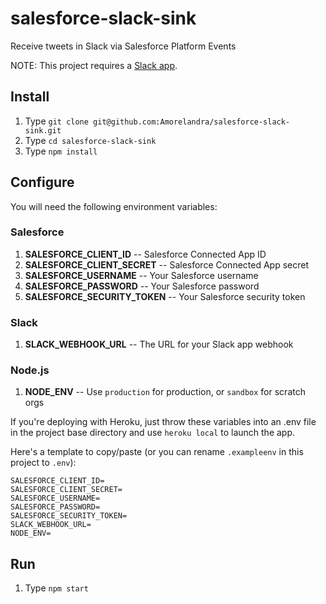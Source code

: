 # salesforce-slack-sink
Receive tweets in Slack via Salesforce Platform Events

NOTE: This project requires a [Slack app](https://apps.slack.com/).

## Install
1. Type `git clone git@github.com:Amorelandra/salesforce-slack-sink.git`
1. Type `cd salesforce-slack-sink`
1. Type `npm install`

## Configure
You will need the following environment variables:

### Salesforce
1. __SALESFORCE_CLIENT_ID__ -- Salesforce Connected App ID
1. __SALESFORCE_CLIENT_SECRET__ -- Salesforce Connected App secret
1. __SALESFORCE_USERNAME__ -- Your Salesforce username
1. __SALESFORCE_PASSWORD__ -- Your Salesforce password
1. __SALESFORCE_SECURITY_TOKEN__ -- Your Salesforce security token

### Slack
1. __SLACK_WEBHOOK_URL__ -- The URL for your Slack app webhook

### Node.js
1. __NODE_ENV__ -- Use `production` for production, or `sandbox` for scratch orgs

If you're deploying with Heroku, just throw these variables into an .env file in the project base directory and use `heroku local` to launch the app.

Here's a template to copy/paste (or you can rename `.exampleenv` in this project to `.env`):
```code
SALESFORCE_CLIENT_ID=
SALESFORCE_CLIENT_SECRET=
SALESFORCE_USERNAME=
SALESFORCE_PASSWORD=
SALESFORCE_SECURITY_TOKEN=
SLACK_WEBHOOK_URL=
NODE_ENV=
```
## Run
1. Type `npm start`
